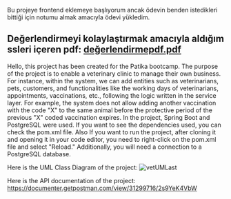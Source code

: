 Bu projeye frontend eklemeye başlıyorum ancak ödevin benden istedikleri bittiği için notumu almak amacıyla ödevi yükledim.

Değerlendirmeyi kolaylaştırmak amacıyla aldığım ssleri içeren pdf:
[değerlendirmepdf.pdf](https://github.com/slmens/vetRESTAPI/files/13537075/degerlendirmepdf.pdf)
---
Hello, this project has been created for the Patika bootcamp. The purpose of the project is to enable a veterinary clinic to manage their own business. For instance, within the system, we can add entities such as veterinarians, pets, customers, and functionalities like the working days of veterinarians, appointments, vaccinations, etc., following the logic written in the service layer. For example, the system does not allow adding another vaccination with the code "X" to the same animal before the protective period of the previous "X" coded vaccination expires.
In the project, Spring Boot and PostgreSQL were used. If you want to see the dependencies used, you can check the pom.xml file.
Also If you want to run the project, after cloning it and opening it in your code editor, you need to right-click on the pom.xml file and select "Reload." Additionally, you will need a connection to a PostgreSQL database.

Here is the UML Class Diagram of the project:
![vetUMLast](https://github.com/slmens/vetRESTAPI/assets/99343829/29457c1f-a8a1-41ee-9919-596272cae4bc)

Here is the API documentation of the project:
https://documenter.getpostman.com/view/31299716/2s9YeK4VbW
